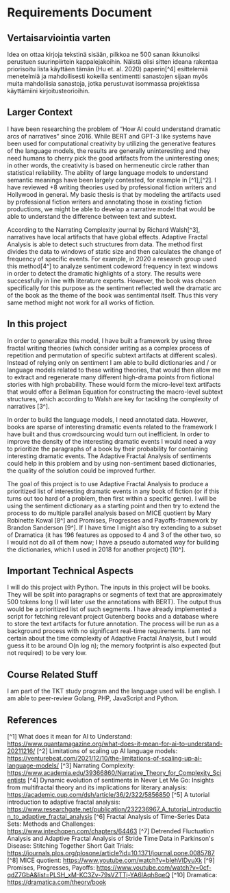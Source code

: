 # Requirements Document

## Vertaisarviointia varten

Idea on ottaa kirjoja tekstinä sisään, pilkkoa ne 500 sanan ikkunoiksi perustuen suurinpiirtein kappalejakoihin. Näistä olisi sitten ideana rakentaa priorisoitu lista käyttäen tämän (Hu et. al. 2020) paperin[^4] esittelemiä menetelmiä ja mahdollisesti kokeilla sentimentti sanastojen sijaan myös muita mahdollisia sanastoja, jotka perustuvat isommassa projektissa käyttämiini kirjoitusteorioihin.

## Larger Context

I have been researching the problem of “How AI could understand dramatic arcs of narratives” since 2016. While BERT and GPT-3 like systems have been used for computational creativity by utilizing the generative features of the language models, the results are generally uninteresting and they need humans to cherry pick the good artifacts from the uninteresting ones; in other words, the creativity is based on hermeneutic circle rather than statistical reliability. The ability of large language models to understand semantic meanings have been largely contested, for example in [^1],[^2]. I have reviewed +8 writing theories used by professional fiction writers and Hollywood in general. My basic thesis is that by modeling the artifacts used by professional fiction writers and annotating those in existing fiction productions, we might be able to develop a narrative model that would be able to understand the difference between text and subtext.

According to the Narrating Complexity journal by Richard Walsh[^3], narratives have local artifacts that have global effects. Adaptive Fractal Analysis is able to detect such structures from data. The method first divides the data to windows of static size and then calculates the change of frequency of specific events. For example, in 2020 a research group used this method[4^] to analyze sentiment codeword frequency in text windows in order to detect the dramatic highlights of a story. The results were successfully in line with literature experts. However, the book was chosen specifically for this purpose as the sentiment reflected well the dramatic arc of the book as the theme of the book was sentimental itself. Thus this very same method might not work for all works of fiction.

## In this project

In order to generalize this model, I have built a framework by using three fractal writing theories (which consider writing as a complex process of repetition and permutation of specific subtext artifacts at different scales). Instead of relying only on sentiment I am able to build dictionaries and / or language models related to these writing theories, that would then allow me to extract and regenerate many different high-drama points from fictional stories with high probability. These would form the micro-level text artifacts that would offer a Bellman Equation for constructing the macro-level subtext structures, which according to Walsh are key for tackling the complexity of narratives [3^].

In order to build the language models, I need annotated data. However, books are sparse of interesting dramatic events related to the framework I have built and thus crowdsourcing would turn out inefficient. In order to improve the density of the interesting dramatic events I would need a way to prioritize the paragraphs of a book by their probability for containing interesting dramatic events. The Adaptive Fractal Analysis of sentiments could help in this problem and by using non-sentiment based dictionaries, the quality of the solution could be improved further.

The goal of this project is to use Adaptive Fractal Analysis to produce a prioritized list of interesting dramatic events in any book of fiction (or if this turns out too hard of a problem, then first within a specific genre). I will be using the sentiment dictionary as a starting point and then try to extend the process to do multiple parallel analysis based on MICE quotient by Mary Robinette Kowal [8^] and Promises, Progresses and Payoffs-framework by Brandon Sanderson [9^]. If I have time I might also try extending to a subset of Dramatica (it has 196 features as opposed to 4 and 3 of the other two, so I would not do all of them now; I have a pseudo automated way for building the dictionaries, which I used in 2018 for another project) [10^].

## Important Technical Aspects

I will do this project with Python. The inputs in this project will be books. They will be split into paragraphs or segments of text that are approximately 500 tokens long (I will later use the annotations with BERT). The output thus would be a prioritized list of such segments.  I have already implemented a script for fetching relevant project Gutenberg books and a database where to store the text artifacts for future annotation. The process will be run as a background process with no significant real-time requirements. I am not certain about the time complexity of Adaptive Fractal Analysis, but I would guess it to be around O(n log n); the memory footprint is also expected (but not required) to be very low.

## Course Related Stuff

I am part of the TKT study program and the language used will be english. I am able to peer-review Golang, PHP, JavaScript and Python.

## References

[^1] What does it mean for AI to Understand: https://www.quantamagazine.org/what-does-it-mean-for-ai-to-understand-20211216/
[^2] Limitations of scaling up AI language models: https://venturebeat.com/2021/12/10/the-limitations-of-scaling-up-ai-language-models/
[^3] Narrating Complexity: https://www.academia.edu/39366860/Narrative_Theory_for_Complexity_Scientists
[^4] Dynamic evolution of sentiments in Never Let Me Go: Insights from multifractal theory and its implications for literary analysis: https://academic.oup.com/dsh/article/36/2/322/5856850
[^5] A tutorial introduction to adaptive fractal analysis: https://www.researchgate.net/publication/232236967_A_tutorial_introduction_to_adaptive_fractal_analysis
[^6] Fractal Analysis of Time-Series Data Sets: Methods and Challenges: https://www.intechopen.com/chapters/64463
[^7] Detrended Fluctuation Analysis and Adaptive Fractal Analysis of Stride Time Data in Parkinson's Disease: Stitching Together Short Gait Trials: https://journals.plos.org/plosone/article?id=10.1371/journal.pone.0085787
[^8] MICE quotient: https://www.youtube.com/watch?v=blehVIDyuXk
[^9] Promises, Progresses, Payoffs: https://www.youtube.com/watch?v=0cf-qdZ7GbA&list=PLSH_xM-KC3Zv-79sVZTTj-YA6IAqh8qeQ
[^10] Dramatica: https://dramatica.com/theory/book